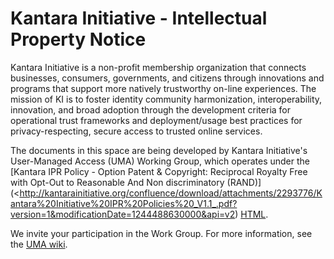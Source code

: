 # Kantara Initiative - Intellectual Property Notice

Kantara Initiative is a non-profit membership organization that connects businesses, consumers, governments, and citizens through innovations and programs that support more natively trustworthy on-line experiences. The mission of KI is to foster identity community harmonization, interoperability, innovation, and broad adoption through the development criteria for operational trust frameworks and deployment/usage best practices for privacy-respecting, secure access to trusted online services.

The documents in this space are being developed by Kantara Initiative's User-Managed Access (UMA) Working Group, which operates under the [Kantara IPR Policy - Option Patent & Copyright: Reciprocal Royalty Free with Opt-Out to Reasonable And Non discriminatory (RAND)](<http://kantarainitiative.org/confluence/download/attachments/2293776/Kantara%20Initiative%20IPR%20Policies%20_V1.1_.pdf?version=1&modificationDate=1244488630000&api=v2) [HTML](http://kantarainitiative.org/confluence/pages/viewpage.action?pageId=41025689).

We invite your participation in the Work Group. For more information, see the [UMA wiki](http://kantarainitiative.org/confluence/display/uma/Home).
